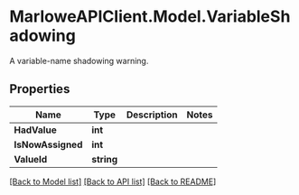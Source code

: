 # MarloweAPIClient.Model.VariableShadowing
A variable-name shadowing warning.

## Properties

Name | Type | Description | Notes
------------ | ------------- | ------------- | -------------
**HadValue** | **int** |  | 
**IsNowAssigned** | **int** |  | 
**ValueId** | **string** |  | 

[[Back to Model list]](../README.md#documentation-for-models) [[Back to API list]](../README.md#documentation-for-api-endpoints) [[Back to README]](../README.md)


